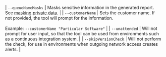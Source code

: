 | <nobr>`--queueNameMasks`</nobr> | Masks sensitive information in the generated report. See [masking private data](/nservicebus/throughput-tool/throughput-counter-tool.md#masking-private-data). |
| <nobr>`--customerName`</nobr> | Sets the customer name. If not provided, the tool will prompt for the information.<br/><br/>Example: `--customerName "Particular Software"` |
| <nobr>`--unattended`</nobr> | Will not prompt for user input, so that the tool can be used from environments such as a continuous integration system. |
| <nobr>`--skipVersionCheck`</nobr> | Will not perform the check, for use in environments when outgoing network access creates alerts. |
